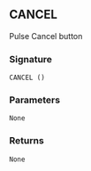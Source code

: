 ## CANCEL

Pulse Cancel button


### Signature

`CANCEL ()`


### Parameters

`None`


### Returns

`None`